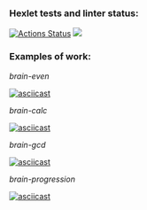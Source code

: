 ### Hexlet tests and linter status:
[![Actions Status](https://github.com/Goga-Rid/frontend-project-44/workflows/hexlet-check/badge.svg)](https://github.com/Goga-Rid/frontend-project-44/actions)
<a href="https://codeclimate.com/github/Goga-Rid/frontend-project-44/maintainability"><img src="https://api.codeclimate.com/v1/badges/8166981804940c42fd62/maintainability" /></a>
### Examples of work: 
*brain-even*

[![asciicast](https://asciinema.org/a/q4u8uZOzWilRAhioRGu4at9cy.svg)](https://asciinema.org/a/q4u8uZOzWilRAhioRGu4at9cy)

*brain-calc*

[![asciicast](https://asciinema.org/a/5c9ASF1yhXd1smqyFkmuWnmyt.svg)](https://asciinema.org/a/5c9ASF1yhXd1smqyFkmuWnmyt)

*brain-gcd*

[![asciicast](https://asciinema.org/a/sZPBDq6C32LdDtOlNKjFEYkSu.svg)](https://asciinema.org/a/sZPBDq6C32LdDtOlNKjFEYkSu)

*brain-progression*

[![asciicast](https://asciinema.org/a/uQEcU8dm2Ug8mRUeOHDFghM8x.svg)](https://asciinema.org/a/uQEcU8dm2Ug8mRUeOHDFghM8x)
